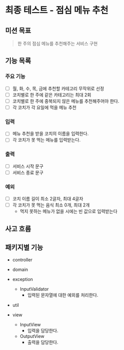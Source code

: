 # 최종 테스트 - 점심 메뉴 추천

## 미션 목표
> 한 주의 점심 메뉴를 추천해주는 서비스 구현

## 기능 목록

### 주요 기능
- [ ] 월, 화, 수, 목, 금에 추천할 카테고리 무작위로 선정
- [ ] 코치별로 한 주에 같은 카테고리는 최대 2회
- [ ] 코치별로 한 주에 중복되지 않은 메뉴를 추천해주어야 한다.
- [ ] 각 코치가 각 요일에 먹을 메뉴 추천

### 입력
- [ ] 메뉴 추천을 받을 코치의 이름을 입력한다.
- [ ] 각 코치가 못 먹는 메뉴를 입력받는다.

### 출력
- [ ] 서비스 시작 문구
- [ ] 서비스 종료 문구

### 예외
- [ ] 코치 이름 길이 최소 2글자, 최대 4글자
- [ ] 각 코치가 못 먹는 음식 최소 0개, 최대 2개
  - 먹지 못하는 메뉴가 없을 시에는 빈 값으로 입력받는다

## 사고 흐름

## 패키지별 기능
- controller

- domain

- exception
    - InputValidator
        - 입력된 문자열에 대한 예외를 처리한다.
- util

- view
    - InputView
        - 입력을 담당한다.
    - OutputView
        - 출력을 담당한다.